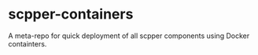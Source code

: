 # scpper-containers
A meta-repo for quick deployment of all scpper components using Docker containters.
